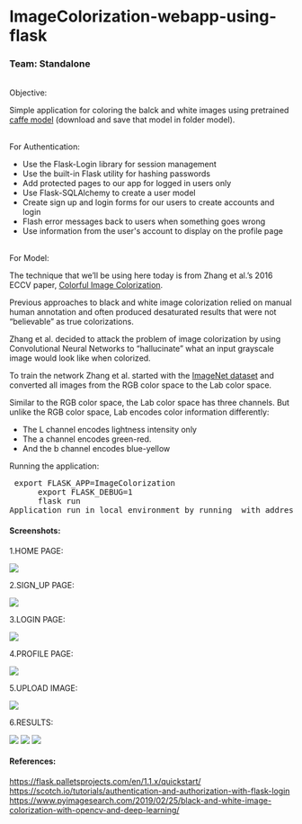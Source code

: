 # ImageColorization-webapp-using-flask
<h3>Team: Standalone</h3><br>
Objective:
  <p>Simple application for coloring the balck and white images using pretrained <a href="https://drive.google.com/file/d/1GYBNq9USP1c_waUiiz6Lr0PJLH_ebmRv/view?usp=sharing">caffe model</a> (download and save that model in folder model).</p><br>
For Authentication:
<ul>
  <li>Use the Flask-Login library for session management</li>
<li>Use the built-in Flask utility for hashing passwords</li>
<li>Add protected pages to our app for logged in users only</li>
<li>Use Flask-SQLAlchemy to create a user model</li>
<li>Create sign up and login forms for our users to create accounts and login</li>
<li>Flash error messages back to users when something goes wrong</li>
  <li>Use information from the user's account to display on the profile page</li></ul>
<br>
For Model:
  <p>
 The technique that we’ll be using here today is from Zhang et al.’s 2016 ECCV paper, <a href="http://richzhang.github.io/colorization/">Colorful Image Colorization</a>.

Previous approaches to black and white image colorization relied on manual human annotation and often produced desaturated results that were not “believable” as true colorizations.

Zhang et al. decided to attack the problem of image colorization by using Convolutional Neural Networks to “hallucinate” what an input grayscale image would look like when colorized.

To train the network Zhang et al. started with the <a href="http://image-net.org/">ImageNet dataset</a> and converted all images from the RGB color space to the Lab color space.

Similar to the RGB color space, the Lab color space has three channels. But unlike the RGB color space, Lab encodes color information differently:
<ul>
  <li>The L channel encodes lightness intensity only</li>
  <li>The a channel encodes green-red.</li>
  <li>And the b channel encodes blue-yellow</li></ul></p>

Running the application:
<pre> export FLASK_APP=ImageColorization
      export FLASK_DEBUG=1
      flask run
Application run in local environment by running  with address 127.0.0.1:5000</pre>


<h4>Screenshots:</h4>

1.HOME PAGE:

<img src="https://i.imgur.com/bSfXzbv.png" >

2.SIGN_UP PAGE:

<img src="https://i.imgur.com/75cRqym.png">

3.LOGIN PAGE:

<img src="https://i.imgur.com/TXCGaLi.png">

4.PROFILE PAGE:

<img src="https://i.imgur.com/9RWLlPG.png">

5.UPLOAD IMAGE:

<img src="https://i.imgur.com/QlnNO9x.png">

6.RESULTS:

<img src="https://i.imgur.com/LFaVA4T.png">

<img src="https://i.imgur.com/MT3zmz9.png">

<img src="https://i.imgur.com/sgiu17j.png">

<h4>References:</h4>

<a href="https://flask.palletsprojects.com/en/1.1.x/quickstart/">https://flask.palletsprojects.com/en/1.1.x/quickstart/</a>
<a href="https://scotch.io/tutorials/authentication-and-authorization-with-flask-login">https://scotch.io/tutorials/authentication-and-authorization-with-flask-login</a>
<a href="https://www.pyimagesearch.com/2019/02/25/black-and-white-image-colorization-with-opencv-and-deep-learning/">https://www.pyimagesearch.com/2019/02/25/black-and-white-image-colorization-with-opencv-and-deep-learning/</a>

